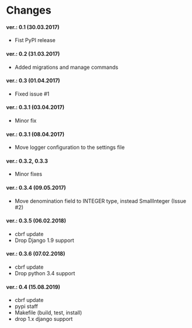 Changes
=======

#### ver.: 0.1 (30.03.2017)
* Fist PyPI release

#### ver.: 0.2 (31.03.2017)
* Added migrations and manage commands

#### ver.: 0.3 (01.04.2017)
* Fixed issue #1

#### ver.: 0.3.1 (03.04.2017)
* Minor fix

#### ver.: 0.3.1 (08.04.2017)
* Move logger configuration to the settings file

#### ver.: 0.3.2, 0.3.3
* Minor fixes

#### ver.: 0.3.4 (09.05.2017)
* Move denomination field to INTEGER type, instead SmallInteger (Issue #2)

#### ver.: 0.3.5 (06.02.2018)
* cbrf update
* Drop Django 1.9 support

#### ver.: 0.3.6 (07.02.2018)
* cbrf update
* Drop python 3.4 support

#### ver.: 0.4 (15.08.2019)
* cbrf update
* pypi staff
* Makefile (build, test, install)
* drop 1.x django support


